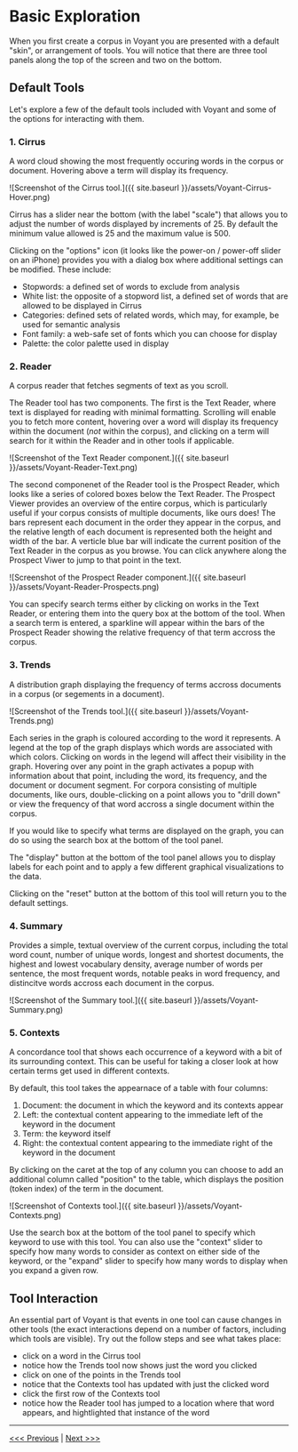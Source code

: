 # Basic Exploration

When you first create a corpus in Voyant you are presented with a default "skin", or arrangement of tools.  You will notice that there are three tool panels along the top of the screen and two on the bottom. 

## Default Tools

Let's explore a few of the default tools included with Voyant and some of the options for interacting with them.

### 1. Cirrus

A word cloud showing the most frequently occuring words in the corpus or document. Hovering above a term will display its frequency.

![Screenshot of the Cirrus tool.]({{ site.baseurl }}/assets/Voyant-Cirrus-Hover.png)

Cirrus has a slider near the bottom (with the label "scale") that allows you to adjust the number of words displayed by increments of 25. By default the minimum value allowed is 25 and the maximum value is 500.

Clicking on the "options" icon (it looks like the power-on / power-off slider on an iPhone) provides you with a dialog box where additional settings can be modified. These include:

- Stopwords: a defined set of words to exclude from analysis
- White list: the opposite of a stopword list, a defined set of words that are allowed to be displayed in Cirrus
- Categories: defined sets of related words, which may, for example, be used for semantic analysis
- Font family: a web-safe set of fonts which you can choose for display
- Palette: the color palette used in display

### 2. Reader

A corpus reader that fetches segments of text as you scroll.  

The Reader tool has two components.  The first is the Text Reader, where text is displayed for reading with minimal formatting. Scrolling will enable you to fetch more content, hovering over a word will display its frequency within the document (*not* within the corpus), and clicking on a term will search for it within the Reader and in other tools if applicable. 

![Screenshot of the Text Reader component.]({{ site.baseurl }}/assets/Voyant-Reader-Text.png)

The second componenet of the Reader tool is the Prospect Reader, which looks like a series of colored boxes below the Text Reader. The Prospect Viewer provides an overview of the entire corpus, which is particularly useful if your corpus consists of multiple documents, like ours does!  The bars represent each document in the order they appear in the corpus, and the relative length of each document is represented both the height and width of the bar. A verticle blue bar will indicate the current position of the Text Reader in the corpus as you browse. You can click anywhere along the Prospect Viwer to jump to that point in the text.

![Screenshot of the Prospect Reader component.]({{ site.baseurl }}/assets/Voyant-Reader-Prospects.png)

You can specify search terms either by clicking on works in the Text Reader, or entering them into the query box at the bottom of the tool. When a search term is entered, a sparkline will appear within the bars of the Prospect Reader showing the relative frequency of that term accross the corpus. 

### 3. Trends

A distribution graph displaying the frequency of terms accross documents in a corpus (or segements in a document). 

![Screenshot of the Trends tool.]({{ site.baseurl }}/assets/Voyant-Trends.png)

Each series in the graph is coloured according to the word it represents. A legend at the top of the graph displays which words are associated with which colors. Clicking on words in the legend will affect their visibility in the graph. Hovering over any point in the graph activates a popup with information about that point, including the word, its frequency, and the document or document segment. For corpora consisting of multiple documents, like ours, double-clicking on a point allows you to "drill down" or view the frequency of that word accross a single document within the corpus.

If you would like to specify what terms are displayed on the graph, you can do so using the search box at the bottom of the tool panel.

The "display" button at the bottom of the tool panel allows you to display labels for each point and to apply a few different graphical visualizations to the data.

Clicking on the "reset" button at the bottom of this tool will return you to the default settings.

### 4. Summary

Provides a simple, textual overview of the current corpus, including the total word count, number of unique words, longest and shortest documents, the highest and lowest vocabulary density, average number of words per sentence, the most frequent words, notable peaks in word frequency, and distincitve words accross each document in the corpus. 

![Screenshot of the Summary tool.]({{ site.baseurl }}/assets/Voyant-Summary.png)

### 5. Contexts

A concordance tool that shows each occurrence of a keyword with a bit of its surrounding context. This can be useful for taking a closer look at how certain terms get used in different contexts. 

By default, this tool takes the appearnace of a table with four columns:

1. Document: the document in which the keyword and its contexts appear
2. Left: the contextual content appearing to the immediate left of the keyword in the document
3. Term: the keyword itself
4. Right: the contextual content appearing to the immediate right of the keyword in the document

By clicking on the caret at the top of any column you can choose to add an additional column called "position" to the table, which displays the position (token index) of the term in the document.

![Screenshot of Contexts tool.]({{ site.baseurl }}/assets/Voyant-Contexts.png)

Use the search box at the bottom of the tool panel to specify which keyword to use with this tool. You can also use the "context" slider to specify how many words to consider as context on either side of the keyword, or the "expand" slider to specify how many words to display when you expand a given row. 

## Tool Interaction

An essential part of Voyant is that events in one tool can cause changes in other tools (the exact interactions depend on a number of factors, including which tools are visible). Try out the follow steps and see what takes place:

- click on a word in the Cirrus tool
- notice how the Trends tool now shows just the word you clicked
- click on one of the points in the Trends tool
- notice that the Contexts tool has updated with just the clicked word
- click the first row of the Contexts tool
- notice how the Reader tool has jumped to a location where that word appears, and hightlighted that instance of the word

---

[<<< Previous](3-corpus.md) | [Next >>>](5-advanced.md)
